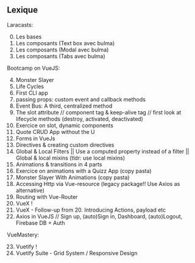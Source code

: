 ## Lexique

Laracasts:

0.  Les bases
1.  Les composants (Text box avec bulma)
2.  Les composants (Modal avec bulma)
3.  Les composants (Tabs avec bulma)

Bootcamp on VueJS:

4.  Monster Slayer
5.  Life Cycles
6.  First CLI app
7.  passing props: custom event and callback methods
8.  Event Bus: A third, centralized method
9.  The slot attribute // component tag & keep-alive tag // first look at lifecycle methods (destroy, activated, deactivated)
10. Exercice on slot, dynamic components
11. Quote CRUD App without the U
12. Forms in VueJs
13. Directives & creating custom directives
14. Global & Local Filters || Use a computed property instead of a filter || Global & local mixins (tldr: use local mixins)
15. Animations & transitions in 4 parts
16. Exercice on animations with a Quizz App (copy pasta)
17. Monster Slayer With Animations (copy pasta)
18. Accessing Http via Vue-resource (legacy package!! Use Axios as alternative)
19. Routing with Vue-Router
20. VueX !
21. VueX - Follow-up from 20. Introducing Actions, payload etc
22. Axios in VueJS  // Sign up, (auto)Sign in, Dashboard, (auto)Logout, Firebase DB + Auth

VueMastery:

23. Vuetify !
24. Vuetify Suite - Grid System / Responsive Design
